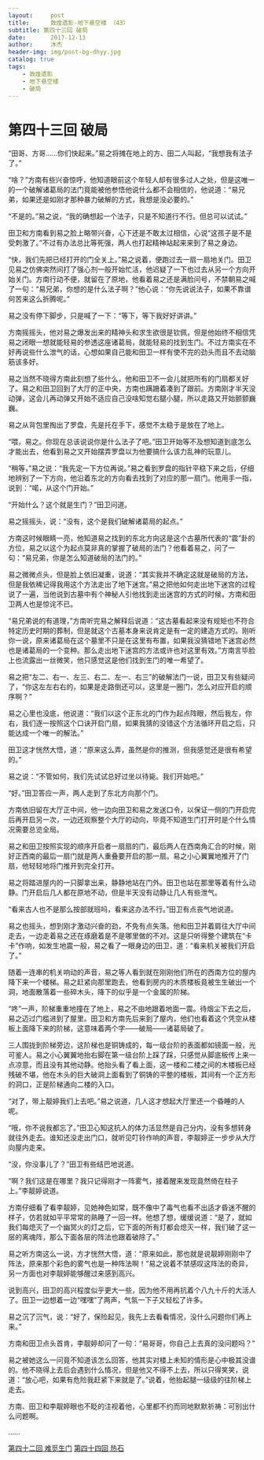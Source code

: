 ```yaml
---
layout:     post
title:      敦煌遗影·地下悬空楼 （43）
subtitle: 第四十三回 破局
date:       2017-12-13
author:     沐杰
header-img: img/post-bg-dhyy.jpg
catalog: true
tags:
    - 敦煌遗影
    - 地下悬空楼
    - 破局
---
```

# 第四十三回 破局

“田哥、方哥……你们快起来。”易之将摊在地上的方、田二人叫起，“我想我有法子了。”

“啥？”方南有些兴奋惊呼，他知道眼前这个年轻人却有很多过人之处，但是这唯一的一个破解诸葛局的法门竟能被他参悟他说什么都不会相信的，他说道：“易兄弟，如果还是如刚才那种暴力破解的方式，我想是没必要的。”

“不是的。”易之说，“我的确想起一个法子，只是不知道行不行。但总可以试试。”

田卫和方南看到易之脸上略带兴奋，心下还是不敢太过相信，心说“这孩子是不是受刺激了。”不过有办法总比等死强，两人也打起精神站起来来到了易之身边。

“快，我们先把已经打开的门全关上。”易之说着，便跑过去一扇一扇地关门。田卫见易之仿佛突然间打了强心剂一般开始忙活，他迟疑了一下也过去从另一个方向开始关门。方南行动不便，就留在了原地，他看着易之还是满脸问号，不禁朝易之喊了一句：“易兄弟，你想的是什么法子啊？”他心说：“你先说说法子，如果不靠谱何苦来这么折腾呢。”

易之没有停下脚步，只是喊了一下：“等下，等下我好好讲讲。”

方南摇摇头，他对易之爆发出来的精神头和求生欲很是钦佩，但是他始终不相信凭易之闭眼一想就能轻易的参透这座诸葛局，就能轻易的找到生门。不过方南实在不好再说些什么泄气的话，心想如果自己能和田卫一样有使不完的劲头而且不去动脑筋该多好。

易之当然不晓得方南此刻想了些什么，他和田卫不一会儿就把所有的门扇都关好了。易之和田卫回到了大厅的正中央，方南也蹒跚着凑到了跟前。方南刚才半天没动弹，这会儿再动弹又开始不适应自己没啥知觉右腿小腿，所以走路又开始颤颤巍巍。

易之从背包里掏出了罗盘，先是托在手下，感觉不太稳于是放在了地上。

“喂，易之。你现在总该说说你是什么法子了吧。”田卫开始等不及想知道到底怎么才能出去，他看到易之又开始摆弄罗盘以为他要搞什么该力乱神的玩意儿。

“稍等，”易之说：“我先定一下方位再说。”易之看到罗盘的指针平稳下来之后，仔细地辨别了一下方向，他沿着东北的方向看去找到了对应的那一扇门。他用手一指，说到：“喏，从这个门开始。”

“开始什么？这个就是生门？”田卫问道。

易之摇摇头，说：“没有，这个是我们破解诸葛局的起点。”

方南这时候眼睛一亮，他知道易之找到的东北方向这是这个古墓所代表的“震”卦的方位，易之以这个为起点莫非真的掌握了破局的法门？他看着易之，问了一句：“易兄弟，你是怎么知道破局的法门的。”

易之微微点头，但是脸上依旧凝重，说道：“其实我并不确定这就是破局的方法，但是我依稀记得我用这个方法走出了地下迷宫。”易之把他如何走出地下迷宫的过程说了一遍，当他说到古墓中有个神秘人引他找到走出迷宫的方式的时候，方南和田卫两人也是惊诧不已。

“易兄弟说的有道理，”方南听完易之解释后说道：“这古墓看起来没有规矩也不符合特定历史时期的葬制，但是就这个古墓本身来说肯定是有一定的建造方式的。刚听你一说，原来诸葛局在这个墓里不只是在这里有布置，如果我没猜错地下迷宫必然也是诸葛局的一个变种。那么走出地下迷宫的方法或许也对这里有效。”方南言毕脸上也流露出一丝微笑，他只感觉这是他们找到生门的唯一希望了。

易之把“左二、右一、左三、右二、左一、右三”的破解法门一说，田卫又有些疑问了，“你这左左右右的，如果是走路倒还可以，这里是一圈门，怎么对应开启的顺序啊？”

易之心里也没底，他说道：“我们以这个正东北的门作为起点阵眼，然后我左，你右，我们逐一按照这个口诀开启门扇，如果我猜的没错这个方法循环开启之后，只能达成一个唯一的解法。”

田卫这才恍然大悟，道：“原来这么弄，虽然是你的推测，但我感觉还是很有希望的。”

易之说：“不管如何，我们先试试总好过坐以待毙。我们开始吧。”

“好。”田卫答应一声，两人走到了东北方向那个门。

方南依旧留在大厅正中间，他一边向田卫和易之发送口令，以保证一侧的门开启完后再开启另一次，一边还观察整个大厅的动向，毕竟不知道生门打开时是个什么情况需要总览全局。

易之和田卫按照实现的顺序开启者一扇扇的门，最后两人在西南角汇合的时候，刚好正西南的最后一扇门就是两人重叠要开启的那一扇。易之小心翼翼地推开了门扇，他轻轻地将门推开到完全打开。

易之将踏进屋内的一只脚拿出来，静静地站在门外。田卫也站在那里等着有什么动静。门开启后几人都在原地不动，但是半天没有动静让几人有些泄气。

“看来古人也不是那么按部就班吗，看来这办法不行。”田卫有点丧气地说道。

易之也摇头，想到刚才激动兴奋的劲，不免有点失落。他和田卫并着肩往大厅中间走去，一边走着易之还在琢磨着是不是哪里做的不对。这是只听得整个建筑在“卡卡”作响，如发生地震一般，易之看了一眼身边的田卫，道：“看来机关被我们开启了。”

随着一连串的机关响动的声音，易之等人看到就在刚刚他们所在的西南方位的屋内降下来一个楼梯。易之赶紧向那里跑去，他看到房内的木质楼板竟被生生破出一个洞，地面散落着一些碎木头，降下的似乎是一个金属的阶梯。

“咚”一声，阶梯重重地撞在了地上，易之不由地跟着地面一震。待烟尘下去之后，易之迈过门槛进到了屋里。田卫和方南先后来到了屋内，他们也看着这个凭空从楼板上面降下来的阶梯，这意味着两个字——破局——诸葛局破了。

三人围拢到阶梯旁边，这阶梯也是铜铸成的，每一级台阶的表面都如镜面一般，光可鉴人。易之小心翼翼地抬右脚在第一级台阶上踩了踩，只感觉从脚底板传上来一点凉意，而且没有其他动静。他抬头看了看上面，这一楼和二楼之间的木楼板已经残破不堪，他在木头的巨大破洞上面看到了铜铸的平整的楼板，其间有一个正方形的洞口，正是阶梯通向二楼的入口。

“对了，带上靓婷我们上去吧。”易之说道，几人这才想起大厅里还一个昏睡的人呢。

“哦，你不说我都忘了。”田卫心知这抗人的体力活显然是自己分内，没有多想转身就往外走去。谁知还没走出门口，就听见叮铃作响的声音，李靓婷正一步步从大厅向屋内走来。

“没，你没事儿了？”田卫有些结巴地说道。

“啊？我们这是在哪里？我只记得刚才一阵雾气，接着醒来发现竟然倚在柱子上。”李靓婷说道。

方南仔细看了看李靓婷，见她神色如常，既不像中了毒气也看不出适才昏迷不醒的样子，仿若就如平平常常的熟睡了一回一样。他想了想，缓缓说道：“是了，就如我们每熄灭了一个幽冥火的灯之后，它下面的所有灯都会熄灭一样，我们破了这一层的离魂阵，那么下面各层的阵法也跟着破除了。”

易之听方南这么一说，方才恍然大悟，道：“原来如此，那也就是说靓婷刚刚中了阵法，原来那个彩色的雾气也是一种阵法啊！”易之说着不禁感叹这阵法的奇异，另一方面也对李靓婷能够醒过来感到高兴。

说到高兴，田卫的高兴程度似乎更大一些，因为他不用再抗着个八九十斤的大活人了。田卫一边想着一边“嘿嘿”了两声，气氛一下子又轻松了许多。

易之沉了沉气，说：“好了，保险起见，我先上去看看情况，没什么问题你们再上来。”

方南和田卫点头首肯，李靓婷却问了一句：“易哥哥，你自己上去真的没问题吗？”

易之被她这么一问竟不知道该怎么回答，他其实对楼上未知的情形是心中极其没谱的。他不晓得上去后会遇到什么情况，但是他又不得不上去，所以只得笑笑，说道：“放心吧，如果有危险我赶紧下来就是了。”说着，他抬起腿一级级的往阶梯上走去。

方南、田卫和李靓婷眼也不眨的注视着他，心里都不约而同地默默祈祷：可别出什么问题啊。

……

[第四十二回 难觅生门](http://www.jianshu.com/p/335881d67d66)
[第四十四回 热石](http://www.jianshu.com/p/81d812597ae6)
